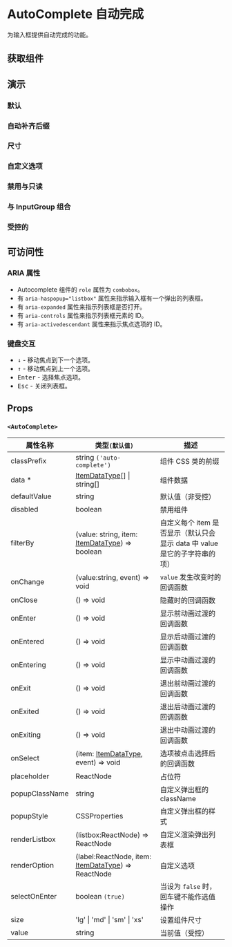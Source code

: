 # AutoComplete 自动完成

为输入框提供自动完成的功能。

## 获取组件

<!--{include:<import-guide>}-->

## 演示

### 默认

<!--{include:`basic.md`}-->

### 自动补齐后缀

<!--{include:`email.md`}-->

### 尺寸

<!--{include:`size.md`}-->

### 自定义选项

<!--{include:`render-item.md`}-->

### 禁用与只读

<!--{include:`disabled.md`}-->

### 与 InputGroup 组合

<!--{include:`input-group.md`}-->

### 受控的

<!--{include:`controlled.md`}-->

## 可访问性

### ARIA 属性

- Autocomplete 组件的 `role` 属性为 `combobox`。
- 有 `aria-haspopup="listbox"` 属性来指示输入框有一个弹出的列表框。
- 有 `aria-expanded` 属性来指示列表框是否打开。
- 有 `aria-controls` 属性来指示列表框元素的 ID。
- 有 `aria-activedescendant` 属性来指示焦点选项的 ID。

### 键盘交互

- <kbd>↓</kbd> - 移动焦点到下一个选项。
- <kbd>↑</kbd> - 移动焦点到上一个选项。
- <kbd>Enter</kbd> - 选择焦点选项。
- <kbd>Esc</kbd> - 关闭列表框。

## Props

### `<AutoComplete>`

| 属性名称       | 类型`(默认值)`                                                                     | 描述                                                                      |
| -------------- | ---------------------------------------------------------------------------------- | ------------------------------------------------------------------------- |
| classPrefix    | string `('auto-complete')`                                                         | 组件 CSS 类的前缀                                                         |
| data \*        | [ItemDataType](#code-ts-item-data-type-code)[] \| string[]                         | 组件数据                                                                  |
| defaultValue   | string                                                                             | 默认值（非受控）                                                          |
| disabled       | boolean                                                                            | 禁用组件                                                                  |
| filterBy       | (value: string, item: [ItemDataType](#code-ts-item-data-type-code)) => boolean     | 自定义每个 item 是否显示（默认只会显示 data 中 value 是它的子字符串的项） |
| onChange       | (value:string, event) => void                                                      | `value` 发生改变时的回调函数                                              |
| onClose        | () => void                                                                         | 隐藏时的回调函数                                                          |
| onEnter        | () => void                                                                         | 显示前动画过渡的回调函数                                                  |
| onEntered      | () => void                                                                         | 显示后动画过渡的回调函数                                                  |
| onEntering     | () => void                                                                         | 显示中动画过渡的回调函数                                                  |
| onExit         | () => void                                                                         | 退出前动画过渡的回调函数                                                  |
| onExited       | () => void                                                                         | 退出后动画过渡的回调函数                                                  |
| onExiting      | () => void                                                                         | 退出中动画过渡的回调函数                                                  |
| onSelect       | (item: [ItemDataType](#code-ts-item-data-type-code), event) => void                | 选项被点击选择后的回调函数                                                |
| placeholder    | ReactNode                                                                          | 占位符                                                                    |
| popupClassName | string                                                                             | 自定义弹出框的 className                                                  |
| popupStyle     | CSSProperties                                                                      | 自定义弹出框的样式                                                        |
| renderListbox  | (listbox:ReactNode) => ReactNode                                                   | 自定义渲染弹出列表框                                                      |
| renderOption   | (label:ReactNode, item: [ItemDataType](#code-ts-item-data-type-code)) => ReactNode | 自定义选项                                                                |
| selectOnEnter  | boolean `(true)`                                                                   | 当设为 `false` 时，回车键不能作选值操作                                   |
| size           | 'lg' \| 'md' \| 'sm' \| 'xs'                                                       | 设置组件尺寸                                                              |
| value          | string                                                                             | 当前值（受控）                                                            |

<!--{include:(_common/types/item-data-type.md)}-->

